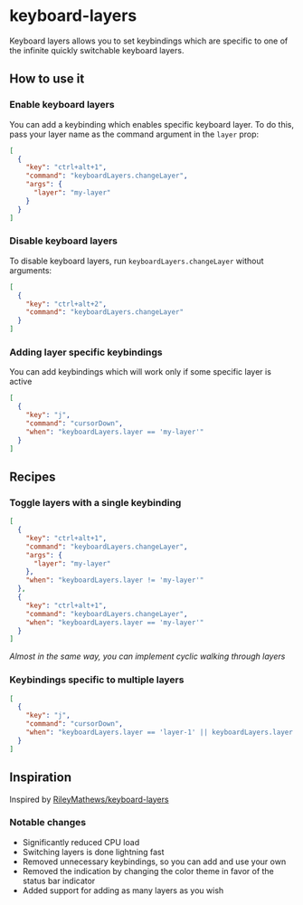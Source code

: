 # keyboard-layers

Keyboard layers allows you to set keybindings which are specific to one of the infinite quickly switchable keyboard layers.

## How to use it

### Enable keyboard layers

You can add a keybinding which enables specific keyboard layer. To do this, pass your layer name as the command argument in the `layer` prop:

```json
[
  {
    "key": "ctrl+alt+1",
    "command": "keyboardLayers.changeLayer",
    "args": {
      "layer": "my-layer"
    }
  }
]
```

### Disable keyboard layers

To disable keyboard layers, run `keyboardLayers.changeLayer` without arguments:

```json
[
  {
    "key": "ctrl+alt+2",
    "command": "keyboardLayers.changeLayer"
  }
]
```

### Adding layer specific keybindings

You can add keybindings which will work only if some specific layer is active

```json
[
  {
    "key": "j",
    "command": "cursorDown",
    "when": "keyboardLayers.layer == 'my-layer'"
  }
]
```

## Recipes

### Toggle layers with a single keybinding

```json
[
  {
    "key": "ctrl+alt+1",
    "command": "keyboardLayers.changeLayer",
    "args": {
      "layer": "my-layer"
    },
    "when": "keyboardLayers.layer != 'my-layer'"
  },
  {
    "key": "ctrl+alt+1",
    "command": "keyboardLayers.changeLayer",
    "when": "keyboardLayers.layer == 'my-layer'"
  }
]
```

*Almost in the same way, you can implement cyclic walking through layers*

### Keybindings specific to multiple layers

```json
[
  {
    "key": "j",
    "command": "cursorDown",
    "when": "keyboardLayers.layer == 'layer-1' || keyboardLayers.layer == 'layer-2'"
  }
]
```

## Inspiration

Inspired by [RileyMathews/keyboard-layers](https://github.com/RileyMathews/keyboard-layers)

### Notable changes

- Significantly reduced CPU load
- Switching layers is done lightning fast
- Removed unnecessary keybindings, so you can add and use your own
- Removed the indication by changing the color theme in favor of the status bar indicator
- Added support for adding as many layers as you wish
